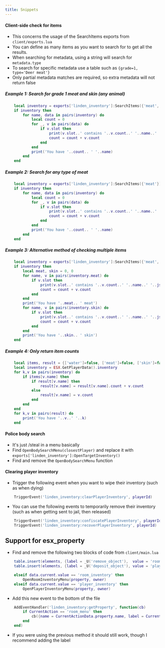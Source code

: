 ```yaml
---
title: Snippets
---
```



#### Client-side check for items
* This concerns the usage of the SearchItems exports from `client/exports.lua`
* You can define as many items as you want to search for to get all the results.
* When searching for metadata, using a string will search for `metadata.type`
* To search for specific metadata use a table such as `{grade=1, type='Deer meat'}`
* Only partial metadata matches are required, so extra metadata will not return false
##### Example 1: Search for grade 1 meat and skin (any animal)
```lua
	local inventory = exports['linden_inventory']:SearchItems({'meat', 'skin'}, {grade=1})
	if inventory then
		for name, data in pairs(inventory) do
			local count = 0
			for _, v in pairs(data) do
				if v.slot then
					print(v.slot..' contains '..v.count..' '..name..' '..json.encode(v.metadata))
					count = count + v.count
				end
			end
			print('You have '..count.. ' '..name)
		end
	end
```
##### Example 2: Search for any type of meat
```lua
	local inventory = exports['linden_inventory']:SearchItems({'meat'})
	if inventory then
		for name, data in pairs(inventory) do
			local count = 0
			for _, v in pairs(data) do
				if v.slot then
					print(v.slot..' contains '..v.count..' '..name..' '..json.encode(v.metadata))
					count = count + v.count
				end
			end
			print('You have '..count.. ' '..name)
		end
	end
```
##### Example 3: Alternative method of checking multiple items
```lua
	local inventory = exports['linden_inventory']:SearchItems({'meat', 'skin'})
	if inventory then
		local meat, skin = 0, 0
		for name, v in pairs(inventory.meat) do
			if v.slot then
				print(v.slot..' contains '..v.count..' '..name..' '..json.encode(v.metadata))
				count = count + v.count
			end
		end
		print('You have '..meat.. ' meat')
		for name, v in pairs(inventory.skin) do
			if v.slot then
				print(v.slot..' contains '..v.count..' '..name..' '..json.encode(v.metadata))
				count = count + v.count
			end
		end
		print('You have '..skin.. ' skin')
	end
```
##### Example 4: Only return item counts
```lua
	local items, result = {['water']=false, ['meat']=false, ['skin']=false}
	local inventory = ESX.GetPlayerData().inventory
	for k,v in pairs(inventory) do
		if items[v.name] then
			if result[v.name] then
				result[v.name] = result[v.name].count + v.count
			else
				result[v.name] = v.count
			end
		end
	end
	for k,v in pairs(result) do
		print('You have '..v..' '..k)
	end
```



#### Police body search
* It's just /steal in a menu basically
* Find `OpenBodySearchMenu(closestPlayer)` and replace it with `exports['linden_inventory']:OpenTargetInventory()`
* Find and remove the `OpenBodySearchMenu` function


#### Clearing player inventory
* Trigger the following event when you want to wipe their inventory (such as when dying)
```lua
	TriggerEvent('linden_inventory:clearPlayerInventory', playerId)
```
* You can use the following events to temporarily remove their inventory (such as when getting sent to jail, then released)
```lua
	TriggerEvent('linden_inventory:confiscatePlayerInventory', playerId)
	TriggerEvent('linden_inventory:recoverPlayerInventory', playerId)
```


## Support for esx_property
* Find and remove the following two blocks of code from `client/main.lua`
```lua
	table.insert(elements, {label = _U('remove_object'),  value = 'room_inventory'})
	table.insert(elements, {label = _U('deposit_object'), value = 'player_inventory'})
```
```lua
	elseif data.current.value == 'room_inventory' then
		OpenRoomInventoryMenu(property, owner)
	elseif data.current.value == 'player_inventory' then
		OpenPlayerInventoryMenu(property, owner)
```
* Add this new event to the bottom of the file
```lua
	AddEventHandler('linden_inventory:getProperty', function(cb)
		if CurrentAction == 'room_menu' then
			cb({name = CurrentActionData.property.name, label = CurrentActionData.property.label, owner = CurrentActionData.owner, slots = 70})
		end
	end)
```
* If you were using the previous method it should still work, though I recommend adding the label

